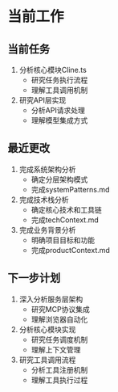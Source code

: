 # 当前工作

## 当前任务
1. 分析核心模块Cline.ts
   - 研究任务执行流程
   - 理解工具调用机制
2. 研究API层实现
   - 分析API请求处理
   - 理解模型集成方式

## 最近更改
1. 完成系统架构分析
   - 确定分层架构模式
   - 完成systemPatterns.md
2. 完成技术栈分析
   - 确定核心技术和工具链
   - 完成techContext.md
3. 完成业务背景分析
   - 明确项目目标和功能
   - 完成productContext.md

## 下一步计划
1. 深入分析服务层架构
   - 研究MCP协议集成
   - 理解浏览器自动化
2. 分析核心模块实现
   - 研究任务调度机制
   - 理解上下文管理
3. 研究工具调用流程
   - 分析工具注册机制
   - 理解工具执行过程
